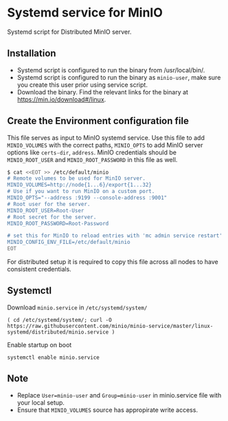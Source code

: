 # Systemd service for MinIO

Systemd script for Distributed MinIO server.

## Installation

- Systemd script is configured to run the binary from /usr/local/bin/.
- Systemd script is configured to run the binary as `minio-user`, make sure you create this user prior using service script.
- Download the binary. Find the relevant links for the binary at https://min.io/download#/linux.

## Create the Environment configuration file

This file serves as input to MinIO systemd service. Use this file to add `MINIO_VOLUMES` with the correct paths, `MINIO_OPTS` to add MinIO server options like `certs-dir`, `address`. MinIO credentials should be `MINIO_ROOT_USER` and `MINIO_ROOT_PASSWORD` in this file as well.

```sh
$ cat <<EOT >> /etc/default/minio
# Remote volumes to be used for MinIO server.
MINIO_VOLUMES=http://node{1...6}/export{1...32}
# Use if you want to run MinIO on a custom port.
MINIO_OPTS="--address :9199 --console-address :9001"
# Root user for the server.
MINIO_ROOT_USER=Root-User
# Root secret for the server.
MINIO_ROOT_PASSWORD=Root-Password

# set this for MinIO to reload entries with 'mc admin service restart'
MINIO_CONFIG_ENV_FILE=/etc/default/minio
EOT
```

For distributed setup it is required to copy this file across all nodes to have consistent credentials.

## Systemctl

Download `minio.service` in  `/etc/systemd/system/`

```
( cd /etc/systemd/system/; curl -O https://raw.githubusercontent.com/minio/minio-service/master/linux-systemd/distributed/minio.service )
```

Enable startup on boot

```
systemctl enable minio.service
```

## Note

- Replace ``User=minio-user`` and ``Group=minio-user`` in minio.service file with your local setup.
- Ensure that ``MINIO_VOLUMES`` source has appropirate write access.

